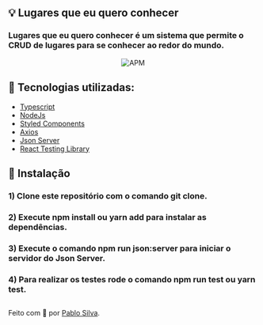 
## :bulb: Lugares que eu quero conhecer

### Lugares que eu quero conhecer é um sistema que permite o CRUD de lugares para se conhecer ao redor do mundo. 

<p align="center">
  <img alt="APM" src="https://i.ibb.co/PF8sFK2/frontend-challenge.png"> 
</p>


## :rocket: Tecnologias utilizadas:

* [Typescript](https://www.typescriptlang.org/docs/)
* [NodeJs](https://nodejs.org/en/)
* [Styled Components](https://styled-components.com/)
* [Axios](https://github.com/axios/axios)
* [Json Server](https://www.npmjs.com/package/json-server)
* [React Testing Library](https://testing-library.com/docs/react-testing-library/intro/)

## :wrench: Instalação

### 1) Clone este repositório com o comando git clone.

### 2) Execute npm install ou yarn add para instalar as dependências.

### 3) Execute o comando npm run json:server para iniciar o servidor do Json Server.

### 4) Para realizar os testes rode o comando npm run test ou yarn test.


##
Feito com :purple_heart: por [Pablo Silva](https://github.com/pablolucio97).
